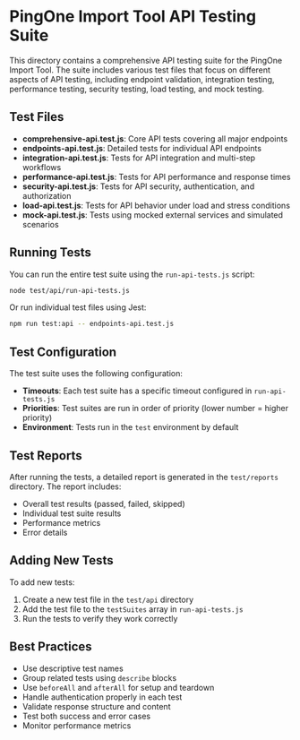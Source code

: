 # PingOne Import Tool API Testing Suite

This directory contains a comprehensive API testing suite for the PingOne Import Tool. The suite includes various test files that focus on different aspects of API testing, including endpoint validation, integration testing, performance testing, security testing, load testing, and mock testing.

## Test Files

- **comprehensive-api.test.js**: Core API tests covering all major endpoints
- **endpoints-api.test.js**: Detailed tests for individual API endpoints
- **integration-api.test.js**: Tests for API integration and multi-step workflows
- **performance-api.test.js**: Tests for API performance and response times
- **security-api.test.js**: Tests for API security, authentication, and authorization
- **load-api.test.js**: Tests for API behavior under load and stress conditions
- **mock-api.test.js**: Tests using mocked external services and simulated scenarios

## Running Tests

You can run the entire test suite using the `run-api-tests.js` script:

```bash
node test/api/run-api-tests.js
```

Or run individual test files using Jest:

```bash
npm run test:api -- endpoints-api.test.js
```

## Test Configuration

The test suite uses the following configuration:

- **Timeouts**: Each test suite has a specific timeout configured in `run-api-tests.js`
- **Priorities**: Test suites are run in order of priority (lower number = higher priority)
- **Environment**: Tests run in the `test` environment by default

## Test Reports

After running the tests, a detailed report is generated in the `test/reports` directory. The report includes:

- Overall test results (passed, failed, skipped)
- Individual test suite results
- Performance metrics
- Error details

## Adding New Tests

To add new tests:

1. Create a new test file in the `test/api` directory
2. Add the test file to the `testSuites` array in `run-api-tests.js`
3. Run the tests to verify they work correctly

## Best Practices

- Use descriptive test names
- Group related tests using `describe` blocks
- Use `beforeAll` and `afterAll` for setup and teardown
- Handle authentication properly in each test
- Validate response structure and content
- Test both success and error cases
- Monitor performance metrics